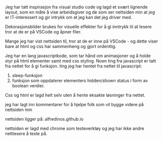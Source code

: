 Jeg har tatt inspirasjon fra visual studio code og lagd et svært lignende layout, som en måte å vise arbeidsgiver og de som ser nettsiden min at jeg er IT-interessert og gir intrykk om at jeg kan det jeg driver med.

Dekorasjonsbilder brukes for visuelle effekter for å gi inntrykk til at lesere tror at de er på VSCode og åpner filer.

Mange jeg har vist nettsiden til, tror at de er inne på VSCode - og dette viser bare at html og css har sammenheng og gjort ordentlig.

Jeg har en lang javascriptkode, som tar hånd om animasjoner og å holde styr på html elementer samt med css styling.
Noen ting fra javascript er tatt fra nettet for å gi funksjon.
ting jeg har hentet fra nettet til javascript:
  1. sleep-funksjon
  2. funksjon som oppdaterer elementers hidden/shown status i form av boolean verdier.

Css og html er lagd helt selv uten å hente eksakte løsninger fra nettet.

jeg har lagt inn kommentarer for å hjelpe folk som vil bygge videre på nettsiden min

nettsiden ligger på:
alfredinos.github.io

nettsiden er lagd med chrome som testeverktøy og jeg har ikke andre nettlesere å teste på.
